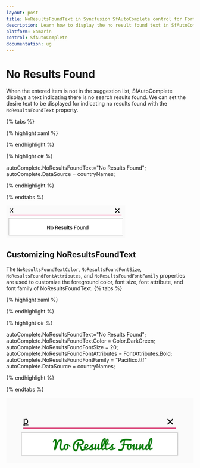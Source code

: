 ```yaml
---
layout: post
title: NoResultsFoundText in Syncfusion SfAutoComplete control for Forms
description: Learn how to display the no result found text in SfAutoComplete
platform: xamarin
control: SfAutoComplete
documentation: ug
---
```

# No Results Found

When the entered item is not in the suggestion list, SfAutoComplete displays a text indicating there is no search results found. We can set the desire text to be displayed for indicating no results found with the `NoResultsFoundText` property.

{% tabs %}

{% highlight xaml %}

<StackLayout VerticalOptions="Start" HorizontalOptions="Start" Padding="30">
	<autocomplete:SfAutoComplete HeightRequest="40" x:Name="autoComplete" NoResultsFoundText="No Results Found" />                    
</StackLayout> 

{% endhighlight %}

{% highlight c# %}

autoComplete.NoResultsFoundText="No Results Found";
autoComplete.DataSource = countryNames;

{% endhighlight %}

{% endtabs %}

![NoResultsFound](images/Maximum-display-item-with-Expander/NoResultsFound.png)

## Customizing NoResultsFoundText

The `NoResultsFoundTextColor`, `NoResultsFoundFontSize`, `NoResultsFoundFontAttributes`, and `NoResultsFoundFontFamily` properties are used to customize the foreground color, font size, font attribute, and font family of NoResultsFoundText.
{% tabs %}

{% highlight xaml %}

<StackLayout VerticalOptions="Start" HorizontalOptions="Start" Padding="30">
	<autocomplete:SfAutoComplete HeightRequest="40" x:Name="autoComplete" NoResultsFoundText="No Results Found" NoResultsFoundTextColor="DarkGreen" NoResultsFoundFontSize="20" NoResultsFoundFontAttributes="Bold" NoResultsFoundFontFamily="Pacifico.ttf" />                    
</StackLayout> 

{% endhighlight %}

{% highlight c# %}

autoComplete.NoResultsFoundText="No Results Found";
autoComplete.NoResultsFoundTextColor = Color.DarkGreen;
autoComplete.NoResultsFoundFontSize = 20;
autoComplete.NoResultsFoundFontAttributes = FontAttributes.Bold;
autoComplete.NoResultsFoundFontFamily = "Pacifico.ttf"
autoComplete.DataSource = countryNames;

{% endhighlight %}

{% endtabs %}

![NoResultsFoundText_Customization](images/Maximum-display-item-with-Expander/NoResultsFoundText_Customization.jpg)
